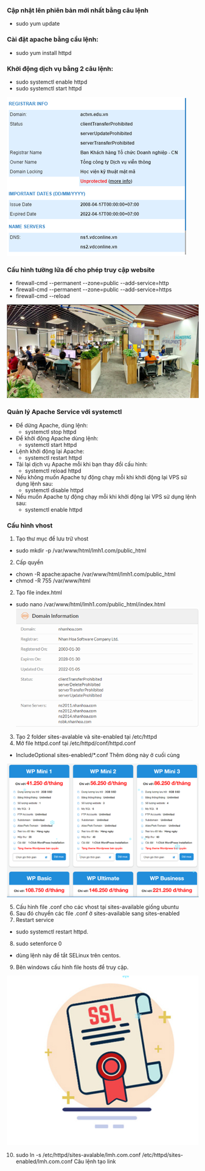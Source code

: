 ### Cập nhật lên phiên bản mới nhất bằng câu lệnh
- sudo yum update

### Cài đặt apache bằng cầu lệnh:
- sudo yum install httpd

### Khởi động dịch vụ bằng 2 câu lệnh:
- sudo systemctl enable httpd
- sudo systemctl start httpd

<img src="image/1.PNG">

### Cấu hình tường lửa để cho phép truy cập website
- firewall-cmd --permanent --zone=public --add-service=http
- firewall-cmd --permanent --zone=public --add-service=https
- firewall-cmd --reload

<img src="image/2.PNG">

### Quản lý Apache Service với systemctl
- Để dừng Apache, dùng lệnh:
    + systemctl stop httpd
- Để khởi động Apache dùng lệnh:
    + systemctl start httpd
- Lệnh khởi động lại Apache:
    + systemctl restart httpd
- Tải lại dịch vụ Apache mỗi khi bạn thay đổi cấu hình:
    + systemctl reload httpd
- Nếu không muốn Apache tự động chạy mỗi khi khởi động lại VPS sử dụng lệnh sau:
    + systemctl disable httpd
- Nếu muốn Apache tự động chạy mỗi khi khởi động lại VPS sử dụng lệnh sau:
    + systemctl enable httpd
### Cấu hình vhost
1. Tạo thư mục để lưu trữ vhost
- sudo mkdir -p /var/www/html/lmh1.com/public_html
2. Cấp quyền
- chown -R apache:apache /var/www/html/lmh1.com/public_html
- chmod -R 755 /var/www/html
2. Tạo file index.html
- sudo nano /var/www/html/lmh1.com/public_html/index.html
    <img src="image/5.PNG">

3. Tạo 2 folder sites-avalable và site-enabled tại /etc/httpd
4. Mở file httpd.conf tại /etc/httpd/conf/httpd.conf

- IncludeOptional sites-enabled/*.conf
Thêm dòng này ở cuối cùng

<img src="image/7.PNG">

5. Cấu hình file .conf cho các vhost tại sites-available giống ubuntu
6. Sau đó chuyển các file .conf ở sites-available sang sites-enabled
7. Restart service
- sudo systemctl restart httpd.
8. sudo setenforce 0
- dùng lệnh này để tắt SELinux trên centos.
9. Bên windows cấu hình file hosts để truy cập.


<img src="image/8.PNG">
 
 10. sudo ln -s /etc/httpd/sites-avalable/lmh.com.conf /etc/httpd/sites-enabled/lmh.com.conf
Câu lệnh tạo link